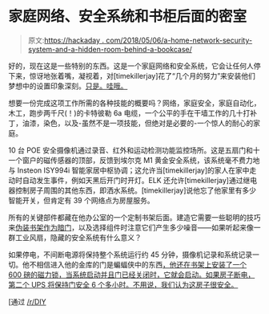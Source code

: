 # 家庭网络、安全系统和书柜后面的密室

> 原文:[https://hackaday . com/2018/05/06/a-home-network-security-system-and-a-hidden-room-behind-a-bookcase/](https://hackaday.com/2018/05/06/a-home-network-security-system-and-a-hidden-room-behind-a-bookcase/)

好的，现在这是一些特别的东西。这是一个家庭网络和安全系统，它会让任何人停下来，惊讶地张着嘴，凝视着，对[timekillerjay]花了“几个月的努力”来安装他们梦想中的设置印象深刻。[只是。哇哦。](https://imgur.com/a/TymB7KE)

想要一份完成这项工作所需的各种技能的概要吗？网络，家庭安全，家庭自动化，木工，跑步两千尺(！)的卡特彼勒 6a 电缆，一个公平的手在干墙工作的几十打补丁，油漆，染色，以及-虽然不是一项技能，但绝对是必要的-一个惊人的耐心的家庭。

10 台 POE 安全摄像机通过录音、红外和运动检测功能监控场所。这是五扇门和十一个窗户的磁传感器的顶部，反馈到埃尔克 M1 黄金安全系统，该系统毫不费力地与 Insteon ISY994i 智能家居中枢协调；这允许当[timekillerjay]的家人在家中走动时自动发生事件，例如天黑后开门时开灯。ELK 还允许[timekillerjay]通过继电器控制房子周围的其他东西，即洒水系统。[timekillerjay]说他忘了他家里有多少智能开关，但肯定有 39 个网络点为房屋服务。

所有的关键部件都藏在他办公室的一个定制书架后面。建造它需要一些聪明的技巧来[伪装书架作为暗门](https://hackaday.com/2014/12/25/secret-attic-library-door/)，以及选择组件时注意它们产生多少噪音——如果听起来像一群工业风扇，隐藏的安全系统有什么意义？

如果停电，不间断电源将保持整个系统运行约 45 分钟，摄像机记录和系统记录一切。他不相信进入他的金库的门是蝙蝠侠中的东西[，他还在书架上安装了一个 600 磅的磁力锁，当系统启动并且门已经关闭时，它就会启动。如果房子断电，第二个 UPS 将保持门安全 6 个多小时。不用说，我们认为这房子很安全。](https://hackaday.com/2009/09/29/batcave-style-entrance-on-a-budget/)

[通过 [/r/DIY](https://www.reddit.com/r/DIY/comments/8ek16i/alright_reddit_lets_do_thisi_wired_my_whole_house/)